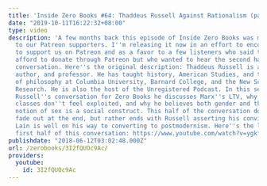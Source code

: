 ```yaml
---
title: 'Inside Zero Books #64: Thaddeus Russell Against Rationalism (part 2)'
date: "2019-10-11T16:22:32+08:00"
type: video
description: 'A few months back this episode of Inside Zero Books was made available
  to our Patreon supporters. I''m releasing it now in an effort to encourage people
  to support us on Patreon and as a favor to a few listeners who said they couldn''t
  afford to donate through Patreon but who wanted to hear the second half of this
  conversation. Here''s the original description: Thaddeus Russell is a historian,
  author, and professor. He has taught history, American Studies, and the history
  of philosophy at Columbia University, Barnard College, and the New School for Social
  Research. He is also the host of the Unregistered Podcast. In this second half of
  Russell''s conversation for Zero Books he discusses Marx''s LTV, why the working
  classes don''t feel exploited, and why he believes both gender and the biological
  notion of sex is a social construct. This half of the conversation does not just
  fade out at the end, but rather ends with Russell asserting his conviction that
  Lain is well on his way to converting to postmodernism. Here''s the link to the
  first half of this conversation: https://www.youtube.com/watch?v=ygkfx9wMp-A&t=2s'
publishdate: "2018-06-12T03:02:48.000Z"
url: /zerobooks/3I2fQUOc9Ac/
providers:
  youtube:
    id: 3I2fQUOc9Ac
---
```

